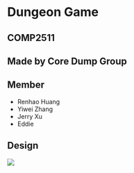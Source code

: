 # Dungeon Game
## COMP2511
## Made by Core Dump Group

## Member
  * Renhao Huang
  * Yiwei Zhang
  * Jerry Xu
  * Eddie
  
  
 ## Design
 ![](design.jpg)
  

